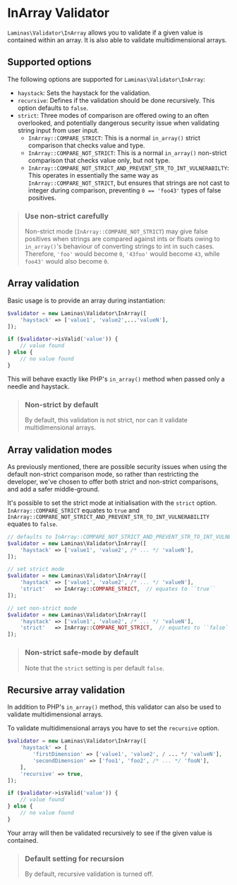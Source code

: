 # InArray Validator

`Laminas\Validator\InArray` allows you to validate if a given value is contained
within an array. It is also able to validate multidimensional arrays.

## Supported options

The following options are supported for `Laminas\Validator\InArray`:

- `haystack`: Sets the haystack for the validation.
- `recursive`: Defines if the validation should be done recursively. This option
  defaults to `false`.
- `strict`: Three modes of comparison are offered owing to an often overlooked,
  and potentially dangerous security issue when validating string input from
  user input.
    - `InArray::COMPARE_STRICT`: This is a normal `in_array()` strict comparison
    that checks value and type.
    - `InArray::COMPARE_NOT_STRICT`: This is a normal `in_array()` non-strict
    comparison that checks value only, but not type.
    - `InArray::COMPARE_NOT_STRICT_AND_PREVENT_STR_TO_INT_VULNERABILTY`: This
    operates in essentially the same way as `InArray::COMPARE_NOT_STRICT`,
    but ensures that strings are not cast to integer during comparison,
    preventing `0 == 'foo43'` types of false positives.

> ### Use non-strict carefully
>
> Non-strict mode (`InArray::COMPARE_NOT_STRICT`) may give false positives when
> strings are compared against ints or floats owing to `in_array()`'s behaviour
> of converting strings to int in such cases. Therefore, `'foo'` would become
> `0`, `'43foo'` would become `43`, while `foo43'` would also become `0`.

## Array validation

Basic usage is to provide an array during instantiation:

```php
$validator = new Laminas\Validator\InArray([
    'haystack' => ['value1', 'value2',...'valueN'],
]);

if ($validator->isValid('value')) {
    // value found
} else {
    // no value found
}
```

This will behave exactly like PHP's `in_array()` method when passed only a
needle and haystack.

> ### Non-strict by default
>
> By default, this validation is not strict, nor can it validate
> multidimensional arrays.

## Array validation modes

As previously mentioned, there are possible security issues when using the
default non-strict comparison mode, so rather than restricting the developer,
we've chosen to offer both strict and non-strict comparisons, and add a safer
middle-ground.

It's possible to set the strict mode at initialisation with the
`strict` option. `InArray::COMPARE_STRICT` equates to `true` and
`InArray::COMPARE_NOT_STRICT_AND_PREVENT_STR_TO_INT_VULNERABILITY` equates to
`false`.

```php
// defaults to InArray::COMPARE_NOT_STRICT_AND_PREVENT_STR_TO_INT_VULNERABILITY
$validator = new Laminas\Validator\InArray([
    'haystack' => ['value1', 'value2', /* ... */ 'valueN'],
]);

// set strict mode
$validator = new Laminas\Validator\InArray([
    'haystack' => ['value1', 'value2', /* ... */ 'valueN'],
    'strict'   => InArray::COMPARE_STRICT,  // equates to ``true``
]);

// set non-strict mode
$validator = new Laminas\Validator\InArray([
    'haystack' => ['value1', 'value2', /* ... */ 'valueN'],
    'strict'   => InArray::COMPARE_NOT_STRICT,  // equates to ``false``
]);
```

> ### Non-strict safe-mode by default
>
> Note that the `strict` setting is per default `false`.

## Recursive array validation

In addition to PHP's `in_array()` method, this validator can also be used to
validate multidimensional arrays.

To validate multidimensional arrays you have to set the `recursive` option.

```php
$validator = new Laminas\Validator\InArray([
    'haystack' => [
        'firstDimension' => ['value1', 'value2', / ... */ 'valueN'],
        'secondDimension' => ['foo1', 'foo2', /* ... */ 'fooN'],
    ],
    'recursive' => true,
]);

if ($validator->isValid('value')) {
    // value found
} else {
    // no value found
}
```

Your array will then be validated recursively to see if the given value is
contained.

> ### Default setting for recursion
>
> By default, recursive validation is turned off.
